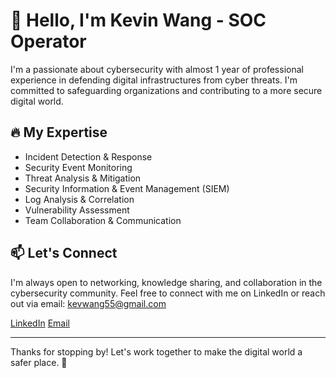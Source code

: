 # 👋 Hello, I'm Kevin Wang - SOC Operator

I'm a passionate about cybersecurity with almost 1 year of professional experience in defending digital infrastructures from cyber threats. I'm committed to safeguarding organizations and contributing to a more secure digital world.

## 🔥 My Expertise

- Incident Detection & Response
- Security Event Monitoring
- Threat Analysis & Mitigation
- Security Information & Event Management (SIEM)
- Log Analysis & Correlation
- Vulnerability Assessment
- Team Collaboration & Communication

## 📫 Let's Connect

I'm always open to networking, knowledge sharing, and collaboration in the cybersecurity community. Feel free to connect with me on LinkedIn or reach out via email: kevwang55@gmail.com

[LinkedIn](https://www.linkedin.com/in/kevinwang55)
[Email](mailto:kevwang55@gmail.com)

---

Thanks for stopping by! Let's work together to make the digital world a safer place. 👾

<!---
wevinkang/wevinkang is a ✨ special ✨ repository because its `README.md` (this file) appears on your GitHub profile.
You can click the Preview link to take a look at your changes.
--->
